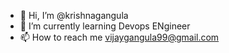 - 👋 Hi, I’m @krishnagangula
- 🌱 I’m currently learning Devops ENgineer
- 📫 How to reach me vijaygangula99@gmail.com

<!---
krishnagangula30/krishnagangula30 is a ✨ special ✨ repository because its `README.md` (this file) appears on your GitHub profile.
You can click the Preview link to take a look at your changes.
--->
